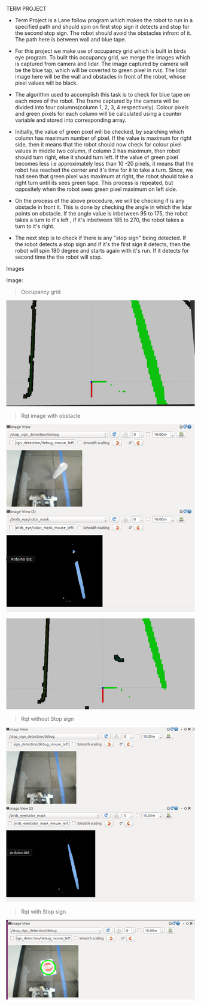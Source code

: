 TERM PROJECT

- Term Project is a Lane follow program which makes the robot to run in a specified path and should spin on first stop sign it detects and stop for the second stop sign. The robot should avoid the obstacles infront of it. The path here is between wall and blue tape.

- For this project we make use of occupancy grid which is built in birds eye program. To built this occupancy grid, we merge the images which is captured from camera and lidar. The image captured by camera will be the blue tap, which will be coverted to green pixel in rviz. The lidar image here will be the wall and obstacles in front of the robot, whose pixel values will be black.

- The algorithm used to accomplish this task is to check for blue tape on each move of the robot. The frame captured by the camera will be divided into four columns(column 1, 2, 3, 4 respectively). Colour pixels and green pixels for each column will be calculated using a counter variable and stored into corresponding array. 

- Initially, the value of green pixel will be checked, by searching which column has maximum number of pixel. If the value is maximum for right side, then it means that the robot should now check for colour pixel values in middle two column, if column 2 has maximum, then robot should turn right, else it should turn left. If the value of green pixel becomes less i.e approximately less than 10 -20 pixels, it means that the robot has reached the corner and it's time for it to take a turn. Since, we had seen that green pixel was maximum  at right, the robot should take a right turn until its sees green tape. This process is repeated, but oppositely when the robot sees green pixel maximum on left side.

- On the process of the above procedure, we will be checking if  is any obstacle in front it. This is done by checking the angle in which the lidar points on obstacle. If the angle value is inbetween 95 to 175, the robot takes a turn to it's left , if it's inbetween 185 to 270, the robot takes a turn to it's right.

- The next step is to check if there is any "stop sign" being detected. If the robot detects a stop sign and if it's the first sign it detects, then the robot will spin 180 degree and starts again with it's run. If it detects for second time the the robot will stop.


Images

Image:

>Occupancy grid 


![](img/lane1.png)

>Rqt image with obstacle

![](img/rqt.png)

![](img/obstacle.png)

>Rqt without Stop sign 


![](img/rqtwithobstacle.png)

>Rqt with Stop sign 


![](img/stopsign.png)
































































































